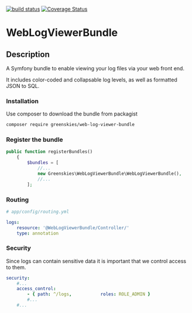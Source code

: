 [![build status](https://travis-ci.org/greenskies/WebLogViewerBundle.svg?branch=master)](https://travis-ci.org/greenskies/WebLogViewerBundle.svg?branch=master)
[![Coverage Status](https://coveralls.io/repos/github/greenskies/WebLogViewerBundle/badge.svg?branch=master)](https://coveralls.io/github/greenskies/WebLogViewerBundle?branch=master)

# WebLogViewerBundle

## Description
A Symfony bundle to enable viewing your log files via your web front end.

It includes color-coded and collapsable log levels, as well as formatted JSON to SQL.

### Installation

Use composer to download the bundle from packagist

```bash
composer require greenskies/web-log-viewer-bundle
```

### Register the bundle

```php
public function registerBundles()
    {
        $bundles = [
            //... 
            new Greenskies\WebLogViewerBundle\WebLogViewerBundle(),
            //...
        ];
```

### Routing

```yml
# app/config/routing.yml

logs:
    resource: '@WebLogViewerBundle/Controller/'
    type: annotation
```

### Security

Since logs can contain sensitive data it is important that we control access to them.


```yml
security:
    #...
    access_control:
        - { path: ^/logs,           roles: ROLE_ADMIN }
        #...
    #...
```
